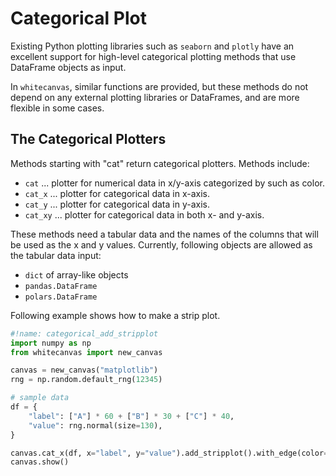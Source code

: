 # Categorical Plot

Existing Python plotting libraries such as `seaborn` and `plotly` have an excellent
support for high-level categorical plotting methods that use DataFrame objects as input.

In `whitecanvas`, similar functions are provided, but these methods do not depend on
any external plotting libraries or DataFrames, and are more flexible in some cases.

## The Categorical Plotters

Methods starting with "cat" return categorical plotters. Methods include:

- `cat` ... plotter for numerical data in x/y-axis categorized by such as color.
- `cat_x` ... plotter for categorical data in x-axis.
- `cat_y` ... plotter for categorical data in y-axis.
- `cat_xy` ... plotter for categorical data in both x- and y-axis.

These methods need a tabular data and the names of the columns that will be used as the
x and y values.
Currently, following objects are allowed as the tabular data input:

- `dict` of array-like objects
- `pandas.DataFrame`
- `polars.DataFrame`

Following example shows how to make a strip plot.

``` python
#!name: categorical_add_stripplot
import numpy as np
from whitecanvas import new_canvas

canvas = new_canvas("matplotlib")
rng = np.random.default_rng(12345)

# sample data
df = {
    "label": ["A"] * 60 + ["B"] * 30 + ["C"] * 40,
    "value": rng.normal(size=130),
}

canvas.cat_x(df, x="label", y="value").add_stripplot().with_edge(color="black")
canvas.show()
```
